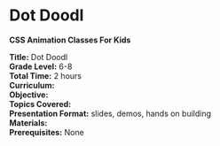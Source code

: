 # Dot Doodl
**CSS Animation Classes For Kids**

**Title:** Dot Doodl<br>
**Grade Level:** 6-8<br>
**Total Time:** 2 hours<br>
**Curriculum:** <br>
**Objective:** <br> 
**Topics Covered:** <br>
**Presentation Format:** slides, demos, hands on building<br>
**Materials:** <br>
**Prerequisites:** None<br>
